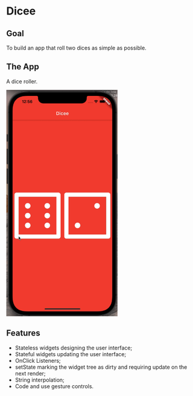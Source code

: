 # Dicee

## Goal
To build an app that roll two dices as simple as possible.

## The App
A dice roller.

<img src="images/app.gif" alt="app" height="600"/>

## Features
- Stateless widgets designing the user interface;
- Stateful widgets updating the user interface;
- OnClick Listeners;
- setState marking the widget tree as dirty and requiring update on the next render;
- String interpolation;
- Code and use gesture controls.
